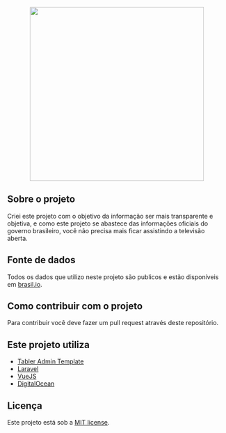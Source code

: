 <p align="center"><img src="https://user-images.githubusercontent.com/265964/79055884-ede48780-7c26-11ea-9dfe-db07e981a16c.jpg" width="400"></p>

## Sobre o projeto
Criei este projeto com o objetivo da informação ser mais transparente e objetiva, e como este projeto se abastece das informações oficiais do governo brasileiro, você não precisa mais ficar assistindo a televisão aberta.

## Fonte de dados
Todos os dados que utilizo neste projeto são publicos e estão disponíveis em [brasil.io](https://brasil.io/api/dataset/covid19/caso/data).

## Como contribuir com o projeto
Para contribuir você deve fazer um pull request através deste repositório.

## Este projeto utiliza
- [Tabler Admin Template](https://github.com/tabler/tabler)
- [Laravel](https://laravel.com)
- [VueJS](https://vuejs.org)
- [DigitalOcean](https://digitalocean.com/)

## Licença

Este projeto está sob a [MIT license](https://opensource.org/licenses/MIT).

